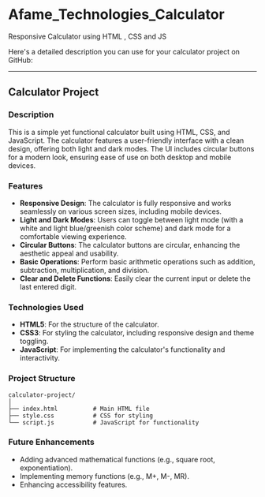 # Afame_Technologies_Calculator
Responsive Calculator using HTML , CSS and JS 

Here's a detailed description you can use for your calculator project on GitHub:

---

## Calculator Project

### Description

This is a simple yet functional calculator built using HTML, CSS, and JavaScript. The calculator features a user-friendly interface with a clean design, offering both light and dark modes. The UI includes circular buttons for a modern look, ensuring ease of use on both desktop and mobile devices.

### Features

- **Responsive Design**: The calculator is fully responsive and works seamlessly on various screen sizes, including mobile devices.
- **Light and Dark Modes**: Users can toggle between light mode (with a white and light blue/greenish color scheme) and dark mode for a comfortable viewing experience.
- **Circular Buttons**: The calculator buttons are circular, enhancing the aesthetic appeal and usability.
- **Basic Operations**: Perform basic arithmetic operations such as addition, subtraction, multiplication, and division.
- **Clear and Delete Functions**: Easily clear the current input or delete the last entered digit.

### Technologies Used

- **HTML5**: For the structure of the calculator.
- **CSS3**: For styling the calculator, including responsive design and theme toggling.
- **JavaScript**: For implementing the calculator's functionality and interactivity.


### Project Structure

```
calculator-project/
│
├── index.html          # Main HTML file
├── style.css           # CSS for styling
└── script.js           # JavaScript for functionality
```


### Future Enhancements

- Adding advanced mathematical functions (e.g., square root, exponentiation).
- Implementing memory functions (e.g., M+, M-, MR).
- Enhancing accessibility features.


